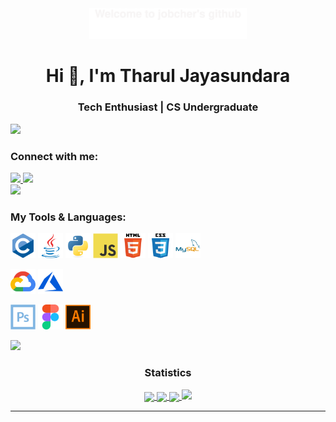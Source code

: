 <div align="center">
  <img src="https://raw.githubusercontent.com/BEPb/BEPb/5c63fa170d1cbbb0b1974f05a3dbe6aca3f5b7f3/assets/Bottom_up.svg" width="50%">
</div>


<h1 align="center">Hi 👋, I'm Tharul Jayasundara</h1>
<h3 align="center">Tech Enthusiast | CS Undergraduate</h3>


<img src="https://user-images.githubusercontent.com/73097560/115834477-dbab4500-a447-11eb-908a-139a6edaec5c.gif">

<h3 align="left">Connect with me:</h3>
<div> 
  <a href="[https://www.linkedin.com/in/tharuljayasundara](https://www.instagram.com/_tj.s.gallery_?igsh=NTc4MTIwNjQ2YQ==)" target="_blank">
    <img src="https://img.shields.io/badge/LinkedIn-0077B5?style=for-the-badge&logo=linkedin&logoColor=white" target="_blank">
  </a>
  
  <a href="https://www.instagram.com/_tharul.j_" target="_blank">
    <img src="https://img.shields.io/badge/Instagram-E4405F?style=for-the-badge&logo=instagram&logoColor=white" target="_blank">
  </a>
</div>




<img src="https://user-images.githubusercontent.com/73097560/115834477-dbab4500-a447-11eb-908a-139a6edaec5c.gif">


<h3 align="left">My Tools & Languages:</h3>
<p align="left">
  <img src="https://raw.githubusercontent.com/teamedwardforever/Readme-Generator/71f25dd8b98329b168142a6b782a107b75eab178/svg/Skills/Languages/c-original.svg" alt="C" width="40" height="40"/>
  <img src="https://raw.githubusercontent.com/teamedwardforever/Readme-Generator/71f25dd8b98329b168142a6b782a107b75eab178/svg/Skills/Languages/java-original.svg" alt="Java" width="40" height="40"/>
  <img src="https://raw.githubusercontent.com/teamedwardforever/Readme-Generator/71f25dd8b98329b168142a6b782a107b75eab178/svg/Skills/Languages/python-original.svg" alt="Python" width="40" height="40"/>
  
  <img src="https://raw.githubusercontent.com/teamedwardforever/Readme-Generator/71f25dd8b98329b168142a6b782a107b75eab178/svg/Skills/Languages/javascript-original.svg" alt="Javascript" width="40" height="40"/>
  <img src="https://raw.githubusercontent.com/teamedwardforever/Readme-Generator/71f25dd8b98329b168142a6b782a107b75eab178/svg/Skills/Frontend/html5-original-wordmark.svg" alt="HTML" width="40" height="40"/>
 <img src="https://raw.githubusercontent.com/teamedwardforever/Readme-Generator/71f25dd8b98329b168142a6b782a107b75eab178/svg/Skills/Frontend/css3-original-wordmark.svg" alt="Css" width="40" height="40"/>
 
  <img src="https://raw.githubusercontent.com/teamedwardforever/Readme-Generator/71f25dd8b98329b168142a6b782a107b75eab178/svg/Skills/Database/mysql-original-wordmark.svg" alt="Mysql" width="40" height="40"/>
</p>


<p align="left">
 <img src="https://raw.githubusercontent.com/teamedwardforever/Readme-Generator/71f25dd8b98329b168142a6b782a107b75eab178/svg/Skills/Devops/google_cloud-icon.svg" alt="Google Cloud" width="40" height="40"/>
  <img src="https://raw.githubusercontent.com/teamedwardforever/Readme-Generator/71f25dd8b98329b168142a6b782a107b75eab178/svg/Skills/Devops/microsoft_azure-icon.svg" alt="Microsoft Azure" width="40" height="40"/>
</p>


  <p align="left">
    <img src="https://raw.githubusercontent.com/teamedwardforever/Readme-Generator/71f25dd8b98329b168142a6b782a107b75eab178/svg/Skills/Software/photoshop-line.svg" alt="Photoshop" width="40" height="40"/>
    <img src="https://raw.githubusercontent.com/teamedwardforever/Readme-Generator/71f25dd8b98329b168142a6b782a107b75eab178/svg/Skills/Software/figma-icon.svg" alt="Figma" width="40" height="40"/>
   <img src="https://raw.githubusercontent.com/teamedwardforever/Readme-Generator/71f25dd8b98329b168142a6b782a107b75eab178/svg/Skills/Software/adobe_illustrator-icon%20(1).svg" alt="Adobe Illustrator" width="40" height="40"/>
  </p>


<img src="https://user-images.githubusercontent.com/73097560/115834477-dbab4500-a447-11eb-908a-139a6edaec5c.gif">

<h3 align="center">Statistics</h3>
<div align="center">
  <a href="https://github.com/Tharul-J">
    <img align="center" src="http://github-profile-summary-cards.vercel.app/api/cards/stats?username=Tharul-J&theme=2077" height="180em" />
    <img align="center" src="http://github-profile-summary-cards.vercel.app/api/cards/most-commit-language?username=Tharul-J&theme=2077" height="180em" />
    <img align="center" src="http://github-profile-summary-cards.vercel.app/api/cards/repos-per-language?username=Tharul-J&theme=2077" height="180em" />

<img src="https://user-images.githubusercontent.com/73097560/115834477-dbab4500-a447-11eb-908a-139a6edaec5c.gif">

--------------------------------------------------------------------

